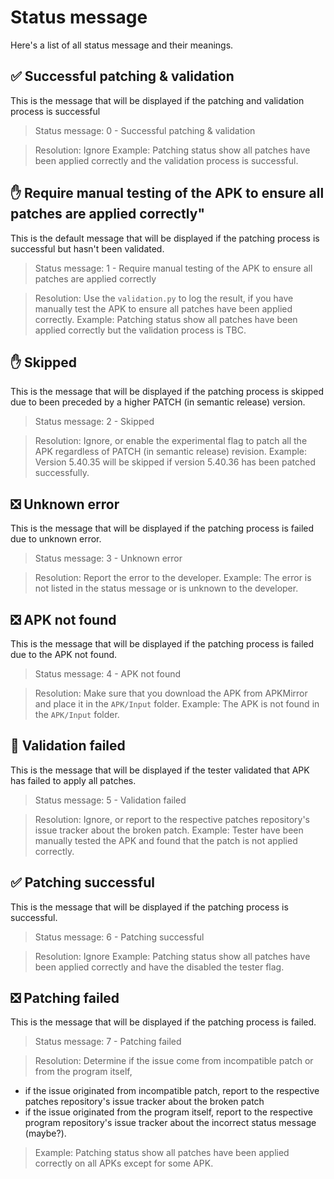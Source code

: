 # Status message
Here's a list of all status message and their meanings.

## ✅ Successful patching & validation
This is the message that will be displayed if the patching and validation process is successful

> Status message: 0 - Successful patching & validation

> Resolution: Ignore
> Example: Patching status show all patches have been applied correctly and the validation process is successful.

## ✋ Require manual testing of the APK to ensure all patches are applied correctly"


This is the default message that will be displayed if the patching process is successful but hasn't been validated.

> Status message: 1 - Require manual testing of the APK to ensure all patches are applied correctly

> Resolution: Use the `validation.py` to log the result, if you have manually test the APK to ensure all patches have been applied correctly.
> Example: Patching status show all patches have been applied correctly but the validation process is TBC.

## ✋ Skipped
This is the message that will be displayed if the patching process is skipped due to been preceded by a higher PATCH (in semantic release) version.

> Status message: 2 - Skipped

> Resolution: Ignore, or enable the experimental flag to patch all the APK regardless of PATCH (in semantic release) revision.
> Example: Version 5.40.35 will be skipped if version 5.40.36 has been patched successfully.

## ❎ Unknown error
This is the message that will be displayed if the patching process is failed due to unknown error.

> Status message: 3 - Unknown error

> Resolution: Report the error to the developer.
> Example: The error is not listed in the status message or is unknown to the developer.

## ❎ APK not found
This is the message that will be displayed if the patching process is failed due to the APK not found.

> Status message: 4 - APK not found

> Resolution: Make sure that you download the APK from APKMirror and place it in the `APK/Input` folder.
> Example: The APK is not found in the `APK/Input` folder.

## 🙅 Validation failed
This is the message that will be displayed if the tester validated that APK has failed to apply all patches.

> Status message: 5 - Validation failed

> Resolution: Ignore, or report to the respective patches repository's issue tracker about the broken patch.
> Example: Tester have been manually tested the APK and found that the patch is not applied correctly.

## ✅ Patching successful
This is the message that will be displayed if the patching process is successful.

> Status message: 6 - Patching successful

> Resolution: Ignore
> Example: Patching status show all patches have been applied correctly and have the disabled the tester flag.

## ❎ Patching failed
This is the message that will be displayed if the patching process is failed.

> Status message: 7 - Patching failed

> Resolution: Determine if the issue come from incompatible patch or from the program itself,
* if the issue originated from incompatible patch, report to the respective patches repository's issue tracker about the broken patch
* if the issue originated from the program itself, report to the respective program repository's issue tracker about the incorrect status message (maybe?).
> Example: Patching status show all patches have been applied correctly on all APKs except for some APK.
